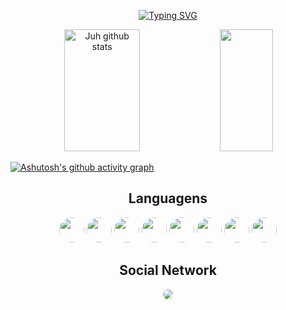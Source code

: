 <div align="center" style="display: inline_block">

 [![Typing SVG](https://readme-typing-svg.herokuapp.com/?color=ff91a4&size=35&center=true&vCenter=true&width=1000&lines=HELLO+WORLD;Be+Welcome!;+My+name+is+Júlia;I'm+from+Brazil;I+LIKE+CODING+:%29)](https://git.io/typing-svg)

  <img width="49%" height="195px" src="https://github-readme-stats.vercel.app/api?username=JuJubali&show_icons=true&count_private=true&hide_border=true&title_color=ff91a4&icon_color=ff91a4&text_color=c9d1d9&bg_color=0d1117" alt="Juh github stats" /> 
  <img width="41%" height="195px" src="https://github-readme-stats.vercel.app/api/top-langs/?username=JuJubali&layout=compact&hide_border=true&title_color=ff91a4&text_color=ff91a4&bg_color=0d1117" />
</div>

[![Ashutosh's github activity graph](https://github-readme-activity-graph.vercel.app/graph?username=JuJubali&bg_color=000000&color=ff6bf5&line=e8b0e4&point=ff2ee3&area=true&hide_border=true)](https://github.com/ashutosh00710/github-readme-activity-graph)

</div>

 <div align="center" style="display: inline_block">

## Languagens

<img src="https://cdn.jsdelivr.net/gh/devicons/devicon/icons/javascript/javascript-original.svg" style="border-radius: 30px; height: 40px; width: 40px"/>
<img src="https://cdn.jsdelivr.net/gh/devicons/devicon/icons/html5/html5-original.svg" style="border-radius: 30px; height:40px; width: 40px"/>
<img src="https://cdn.jsdelivr.net/gh/devicons/devicon/icons/css3/css3-original.svg" style="border-radius: 30px; height: 40px; width: 40px"/>
<img src="https://cdn.jsdelivr.net/gh/devicons/devicon/icons/react/react-original.svg"  style="border-radius: 30px; height: 40px; width: 40px"/>
<img src="https://cdn.jsdelivr.net/gh/devicons/devicon/icons/python/python-original.svg" style="border-radius: 30px; height: 40px; width: 40px"/>
<img src="https://cdn.jsdelivr.net/gh/devicons/devicon/icons/c/c-original.svg" style="border-radius: 30px; height: 40px; width: 40px"/>
<img src="https://cdn.jsdelivr.net/gh/devicons/devicon@latest/icons/nodejs/nodejs-plain-wordmark.svg" style="border-radius: 30px; height: 40px; width: 40px"/>          
<img src="https://cdn.jsdelivr.net/gh/devicons/devicon/icons/mysql/mysql-original.svg" style="border-radius: 30px; height: 40px; width: 40px"/>

</di>

<div>
 
## Social Network

<a href="https://www.linkedin.com/in/júlia-junqueira-a4b785271" target="_blank"><img src="https://img.shields.io/badge/-LinkedIn-%230077B5?style=for-the-badge&logo=linkedin&logoColor=white" style="border-radius: 30px" target="_blank"></a> 
 </div>
 

</div>



 
